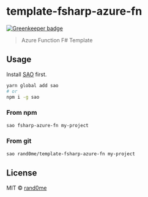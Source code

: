 # template-fsharp-azure-fn

[![Greenkeeper badge](https://badges.greenkeeper.io/rand0me/template-fsharp-azure-fn.svg)](https://greenkeeper.io/)

> Azure Function F# Template

## Usage

Install [SAO](https://github.com/egoist/sao) first.

```bash
yarn global add sao
# or
npm i -g sao
```

### From npm

```bash
sao fsharp-azure-fn my-project
```

### From git

```bash
sao rand0me/template-fsharp-azure-fn my-project
```

## License

MIT &copy; [rand0me](github.com/rand0me)
